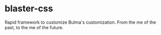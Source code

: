 # blaster-css
Rapid framework to customize Bulma's customization. From the me of the past, to the me of the future.
